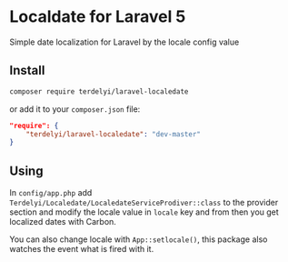 # Localdate for Laravel 5
Simple date localization for Laravel by the locale config value

## Install
```bash
composer require terdelyi/laravel-localedate
```

or add it to your `composer.json` file:

```json
"require": {
    "terdelyi/laravel-localedate": "dev-master"
}
```

## Using
In `config/app.php` add `Terdelyi/Localedate/LocaledateServiceProdiver::class` to the provider section and modify the locale value in `locale` key and from then you get localized dates with Carbon.

You can also change locale with `App::setlocale()`, this package also watches the event what is fired with it.